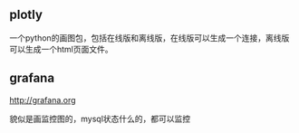 ## plotly
一个python的画图包，包括在线版和离线版，在线版可以生成一个连接，离线版可以生成一个html页面文件。

## grafana
http://grafana.org

貌似是画监控图的，mysql状态什么的，都可以监控